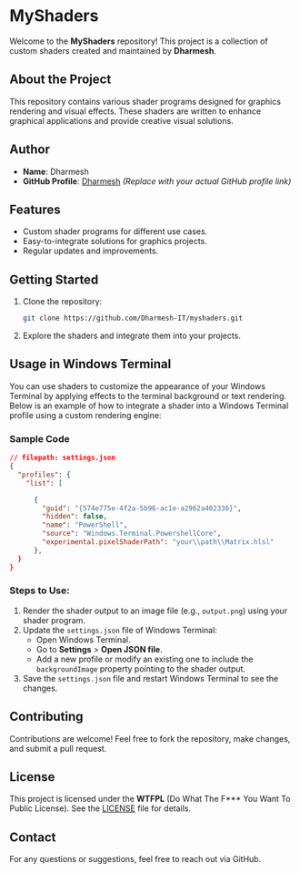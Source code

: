 # MyShaders

Welcome to the **MyShaders** repository! This project is a collection of custom shaders created and maintained by **Dharmesh**.

## About the Project

This repository contains various shader programs designed for graphics rendering and visual effects. These shaders are written to enhance graphical applications and provide creative visual solutions.

## Author

- **Name**: Dharmesh
- **GitHub Profile**: [Dharmesh](https://github.com/Dharmesh-IT) _(Replace with your actual GitHub profile link)_

## Features

- Custom shader programs for different use cases.
- Easy-to-integrate solutions for graphics projects.
- Regular updates and improvements.

## Getting Started

1. Clone the repository:
   ```bash
   git clone https://github.com/Dharmesh-IT/myshaders.git
   ```
2. Explore the shaders and integrate them into your projects.

## Usage in Windows Terminal

You can use shaders to customize the appearance of your Windows Terminal by applying effects to the terminal background or text rendering. Below is an example of how to integrate a shader into a Windows Terminal profile using a custom rendering engine:

### Sample Code

```json
// filepath: settings.json
{
  "profiles": {
    "list": [

      {
        "guid": "{574e775e-4f2a-5b96-ac1e-a2962a402336}",
        "hidden": false,
        "name": "PowerShell",
        "source": "Windows.Terminal.PowershellCore",
        "experimental.pixelShaderPath": "your\\path\\Matrix.hlsl"
      },
  }
}
```

### Steps to Use:

1. Render the shader output to an image file (e.g., `output.png`) using your shader program.
2. Update the `settings.json` file of Windows Terminal:
   - Open Windows Terminal.
   - Go to **Settings** > **Open JSON file**.
   - Add a new profile or modify an existing one to include the `backgroundImage` property pointing to the shader output.
3. Save the `settings.json` file and restart Windows Terminal to see the changes.

## Contributing

Contributions are welcome! Feel free to fork the repository, make changes, and submit a pull request.

## License

This project is licensed under the **WTFPL** (Do What The F\*\*\* You Want To Public License). See the [LICENSE](LICENSE) file for details.

## Contact

For any questions or suggestions, feel free to reach out via GitHub.
